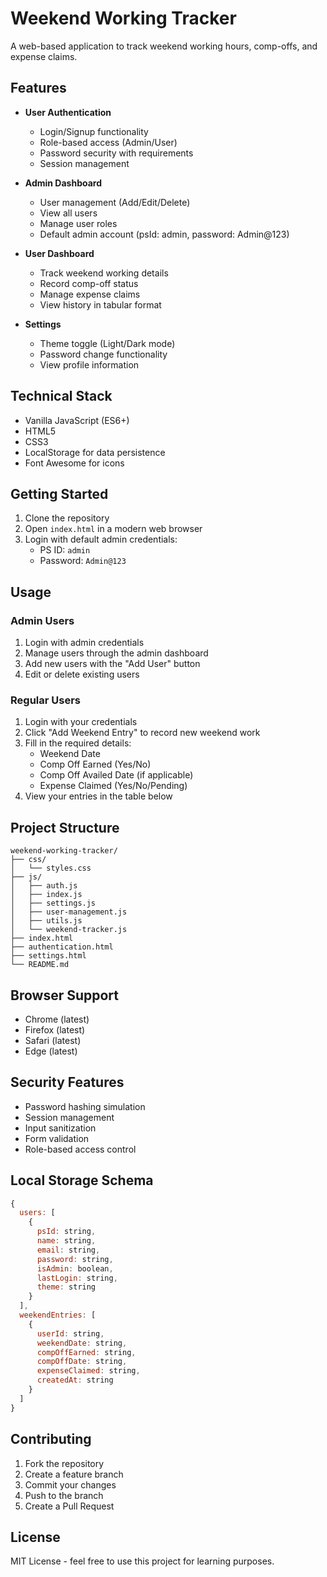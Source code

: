 # Weekend Working Tracker

A web-based application to track weekend working hours, comp-offs, and expense claims.

## Features

- **User Authentication**
  - Login/Signup functionality
  - Role-based access (Admin/User)
  - Password security with requirements
  - Session management

- **Admin Dashboard**
  - User management (Add/Edit/Delete)
  - View all users
  - Manage user roles
  - Default admin account (psId: admin, password: Admin@123)

- **User Dashboard**
  - Track weekend working details
  - Record comp-off status
  - Manage expense claims
  - View history in tabular format

- **Settings**
  - Theme toggle (Light/Dark mode)
  - Password change functionality
  - View profile information

## Technical Stack

- Vanilla JavaScript (ES6+)
- HTML5
- CSS3
- LocalStorage for data persistence
- Font Awesome for icons

## Getting Started

1. Clone the repository
2. Open `index.html` in a modern web browser
3. Login with default admin credentials:
   - PS ID: `admin`
   - Password: `Admin@123`

## Usage

### Admin Users

1. Login with admin credentials
2. Manage users through the admin dashboard
3. Add new users with the "Add User" button
4. Edit or delete existing users

### Regular Users

1. Login with your credentials
2. Click "Add Weekend Entry" to record new weekend work
3. Fill in the required details:
   - Weekend Date
   - Comp Off Earned (Yes/No)
   - Comp Off Availed Date (if applicable)
   - Expense Claimed (Yes/No/Pending)
4. View your entries in the table below

## Project Structure

```
weekend-working-tracker/
├── css/
│   └── styles.css
├── js/
│   ├── auth.js
│   ├── index.js
│   ├── settings.js
│   ├── user-management.js
│   ├── utils.js
│   └── weekend-tracker.js
├── index.html
├── authentication.html
├── settings.html
└── README.md
```

## Browser Support

- Chrome (latest)
- Firefox (latest)
- Safari (latest)
- Edge (latest)

## Security Features

- Password hashing simulation
- Session management
- Input sanitization
- Form validation
- Role-based access control

## Local Storage Schema

```javascript
{
  users: [
    {
      psId: string,
      name: string,
      email: string,
      password: string,
      isAdmin: boolean,
      lastLogin: string,
      theme: string
    }
  ],
  weekendEntries: [
    {
      userId: string,
      weekendDate: string,
      compOffEarned: string,
      compOffDate: string,
      expenseClaimed: string,
      createdAt: string
    }
  ]
}
```

## Contributing

1. Fork the repository
2. Create a feature branch
3. Commit your changes
4. Push to the branch
5. Create a Pull Request

## License

MIT License - feel free to use this project for learning purposes.
